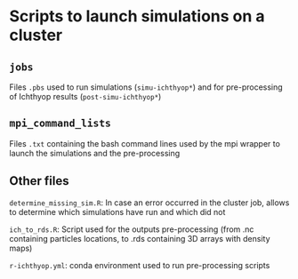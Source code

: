 # Scripts to launch simulations on a cluster

## `jobs`

Files `.pbs` used to run simulations (`simu-ichthyop*`) and for pre-processing of Ichthyop results (`post-simu-ichthyop*`)

## `mpi_command_lists`

Files `.txt` containing the bash command lines used by the mpi wrapper to launch the simulations and the pre-processing

## Other files

`determine_missing_sim.R`: In case an error occurred in the cluster job, allows to determine which simulations have run and which did not

`ich_to_rds.R`: Script used for the outputs pre-processing (from .nc containing particles locations, to .rds containing 3D arrays with density maps)

`r-ichthyop.yml`: conda environment used to run pre-processing scripts
